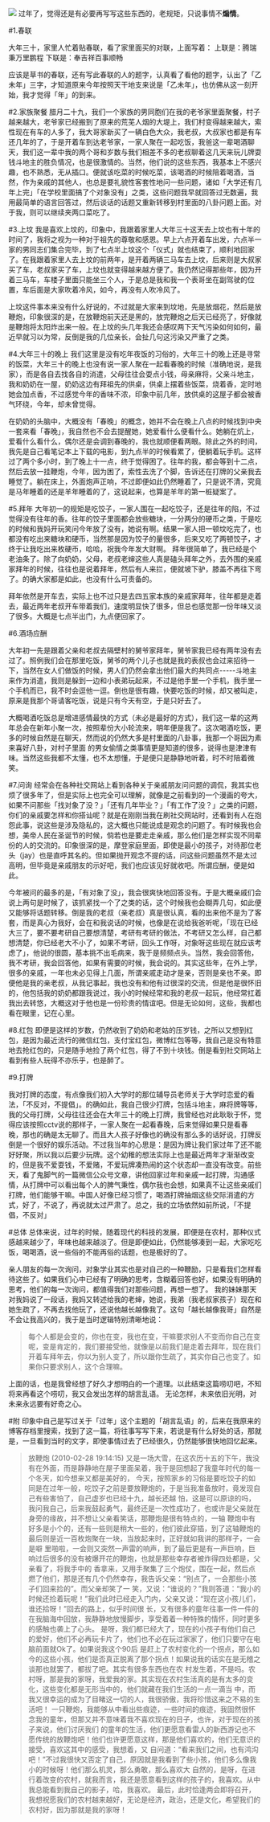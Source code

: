 ![](http://hktkdy.qiniudn.com/114236265.jpg)
过年了，觉得还是有必要再写写这些东西的，老规矩，只说事情不**煽情**。


#1.春联


大年三十，家里人忙着贴春联，看了家里面买的对联，上面写着：
上联是：腾瑞秉万里鹏程
下联是：奉吉祥百事顺畅

应该是草书的春联，还有写此春联的人的题字，认真看了看他的题字，认出了「乙未年」三字，才知道原来今年按照天干地支来说是「乙未年」，也仿佛从这一刻开始，我才觉得「年」的到来。


#2.家族聚餐
腊月二十九，我们一个家族的男同胞们在我的老爷家里面聚餐，村子越来越大，老爷家已经搬到了原来的荒芜人烟的大堤上，我们村变得越来越大，索性现在有车的人多了，我大哥家新买了一辆白色大众，我老叔，大叔家也都是有车还几年的了，于是开着车到达老爷家，一家人聚在一起吃饭，我爸这一辈喝酒聊天，我们这一辈中我的两个哥和岁数与我们相差不多的老叔聊着这几天来玩儿牌耍钱斗地主的胜负情况，也是很激情的。当然，他们说的这些东西，我基本上不感兴趣，也不熟悉，无从插口。便就该吃菜的时候吃菜，该喝酒的时候陪着喝酒，当然，作为亲戚的其他人，也总是要礼貌性客套性地问一些问题，诸如「大学还有几年上完」「在学校里面搞了个对象没有」之类，这些问题我早就回答过无数遍，我用最简单的语言回答过，然后谈话的话题又重新转移到村里面的八卦问题上面。对于我，则可以继续夹两口菜吃了。


#3.上坟
我是喜欢上坟的，印象中，我跟着家里人大年三十这天去上坟也有十年的时间了，我将之视为一种对于祖先的尊敬和感恩。早上六点开着车出发，六点半一家的男同志们集合完毕，到了七点半上坟这个「仪式」就也结束了，顺利地回家了。在我跟着家里人去上坟的前两年，是开着两辆三马车去上坟，后来则是大叔家买了车，老叔家买了车，上坟也就变得越来越方便了。我仍然记得那些年，因为开着三马车，车楼子里面只能坐三个人，于是总是我和我一个表哥坐在副驾驶的位置，车后面是大家吹着冷风，如今，再没有人吹冷风了。

上坟这件事本来没有什么好说的，不过就是大家来到坟地，先是放烟花，然后是放鞭炮，印象很深的是，在放鞭炮前天还是黑的，放完鞭炮之后天已经亮了，好像就是鞭炮将太阳炸出来一般。在上坟的头几年我还会感叹两下天气污染如何如何，最近早就习以为常，反倒是我的几位亲长，会扯几句这污染又严重了之类。

#4.大年三十的晚上
我们这里是没有吃年夜饭的习俗的，大年三十的晚上还是寻常的饭菜，大年三十的晚上也没有说一家人聚在一起看春晚的时候（准确地说，是我家），而是各自去找各自的消遣，父母往往会耍点小钱，母亲麻将，父亲斗地主，我和奶奶在一屋，奶奶这边有拜祖先的供桌，供桌上摆着些饭菜，烧着香，定时地她会加点香，不过感觉今年的香味不浓，印象中前几年，放供桌的这屋子都会被香气环绕，今年，却未曾觉得。


在奶奶的头脑中，大概没有「春晚」的概念，她并不会在晚上八点的时候找到中央一套来看「春晚」，我自然也不会去提醒她，她爱看什么便看什么。她躺在炕上，爱看什么看什么，偶尔还是会调到春晚的，我也就顺便看两眼。除此之外的时间，我先是自己看笔记本上下载的电影，到九点半的时候看累了，便躺着玩手机。这样过了两个多小时，到了晚上十一点，终于觉得困了。往年的我，都会等到十二点，然后去放一挂鞭炮，今年，因为困了，索性去洗了个脚，告诉还在打牌的父亲我去睡觉了。躺在床上，外面炮声正响，不过即便如此仍然睡着了，只是说不清，究竟是马年睡着的还是羊年睡着的了，这说起来，也算是羊年的第一桩疑案了。


#5.拜年
大年初一的规矩是吃饺子，一家人围在一起吃饺子，还是往年的陷，不过觉得没有往年的香。往年的饺子里面都会放些糖块，一分两分的硬币之类，于是吃的时候和我妈开玩笑问今年放了没有，她说有啊。结果一家人把一顿坟吃完了，也都没有吃出来糖块和硬币，当然那是因为饺子的量很多，后来又吃了两顿饺子，才终于让我吃出来枚硬币，哈哈，祝我今年发大财啊。
拜年很简单了，我已经是个老油条了。除了向奶奶，父母，老叔老婶这些人真是磕头拜年之外，去外围的亲戚家拜年的时候，往往也是说着拜年，然后有人来拦，便就坡下驴，膝盖不再往下弯了。的确大家都是如此，也没有什么可责备的。

拜年依然是开车去，实际上也不过只是去四五家本族的亲戚家拜年，往年都是走着去，最近两年老叔开车带着我们，速度明显快了很多，但总也感觉那一份年味又淡了很多。大概是七点半出门，九点便回家了。

#6.酒场应酬

大年初一先是跟着父亲和老叔去隔壁村的舅爷家拜年，舅爷家我已经有两年没有去过了。照例我们会在那里吃饭，舅爷的两个儿子也就是我的表叔也会过来招待一下，当然在女人们做饭的时候，男人们仍然会拿出他们最大的共同点-----斗地主来作为消遣，我则是躲到一边和小表弟玩起来，不过是他手里一个手机，我手里一个手机而已，我不时会逗他一逗。倒也是很有趣，快要吃饭的时候，却又被叫走，原来是我那个哥请客吃饭，说是只有今天有空，于是只好去了。

大概喝酒吃饭总是增进感情最快的方式（未必是最好的方式），我们这一辈的这两年总会在新年小聚一次，按照辈份大小轮流来，明年便是我了。这次喝酒吃饭，更多的时候自然是在聊天，然而说的仍然大多是村里面的八卦事，我那一个哥因为素来喜好八卦，对村子里面 的男女偷情之类事情更是知道的很多，说得也是津津有味。当然这些我都不太懂，也不太想懂，于是便只是静静地听着，时不时陪着微笑。

#7.问询
经常会在各种社交网站上看到各种关于亲戚朋友问问题的调侃，我其实也烦了很多年了，但是实际上也完全可以理解，就像是之前看到的一个漫画的夸大，如果不问那些「找对象了没？」「还有几年毕业？」「有工作了没？」之类的问题，你们的亲戚要怎样和你搭讪呢？就是在刚刚当我在刷社交网站时，还看到有人在抱怨此事，说这些是涉及隐私的，这大概也只能说成是观念的问题了。有时候我也会想，美帝人民在圣诞节的时候，倘若也是要走走亲戚，那么他们是怎样实现不同辈份的人的交流的。印象很深的是，摩登家庭里面，即使是最小的孩子，对待那位老头（jay）也是直呼其名的。但如果抛开观念不提的话，问这些问题虽然不是太过高明，但毕竟是亲戚朋友的示好吧，我们也应该见好就收吧。所谓应酬，便是如此。

今年被问的最多的是，「有对象了没」，我会很爽快地回答没有。于是大概亲戚们会说上两句是时候了，该抓紧找一个了之类的话，这个时候我也会糊弄几句，如此便又能够将话题转移。倒是我的老叔（亲老叔）真是很认真，看的出来他不是为了客套，而是真心为我好，会在和我说话的时候，也像是在说给我爸听呢，「现在已经大三了，要不要考研自己要想清楚，考研有考研的做法，不考研又怎么样，自己都想清楚，你已经老大不小了，如果不考研，回头工作呀，对象呀这些现在就应该考虑了」，他说的很圆，基本挑不出毛病来，我于是频频点头。当然，我会回答他，我不考研，我会回答他，如果有需要的时候，我会说的。其实这些年，在外上学，很多的亲戚，一年也未必见得上几面，所谓亲戚走动才是亲，否则是亲也不亲。即便他是我的亲老叔，从我记事起，我也没有和他有过很深的交流，但是他是很怀旧的，他包括我的奶奶都跟我说过，我小的时候经常和我的老叔一起玩，他经常扛着我出去转悠，大概这对于他也是一份珍贵的情谊吧。但是无论如何，这些，我都也看在眼里，记在心里。





#8.红包
即便是这样的岁数，仍然收到了奶奶和老姑的压岁钱，之所以又想到红包，是因为最近流行的微信红包，支付宝红包，微博红包等等，我自己是没有特意地去抢红包的，只是随手地捡了两个红包，得了不到十块钱。倒是看到社交网站上看到有些人玩得不亦乐乎，也是醉了。

#9.打牌

我对打牌的态度，有点像我们初入大学时的那位辅导员老师关于大学时恋爱的看法，「不反对，不提倡」。的确如此，我自己很少打牌，包括斗地主，麻将牌等等，我的父母打牌，父母往往还会在大年三十的晚上打牌，我曾经也对此耿耿于怀，觉得应该按照cctv说的那样子，一家人聚在一起看春晚，后来觉得如果只是看春晚，那也的确是太无聊了。而且大人孩子好像也的确没有那么多的话好说，打牌反倒是一个很好的娱乐活动。不过我当年的心思是：是因为牌让我们家过年了还不能好好聚，所以我以后要少玩牌。这个幼稚的想法实际上也是最近两年才渐渐改变的，但是我不爱耍钱，不爱赌，不爱玩牌凑热闹的这个状态却一直没有改变。前些天，看了鬼脚气的一篇微信公众号文章，讲他回家过年和亲戚一起打牌，沟通感情，从打牌中可以看出每个人的脾气秉性，偶尔我也会想，如果真不让这些亲戚们打牌，他们能够干嘛。中国人好像已经习惯了，喝酒打牌抽烟这些交际消遣的方式，好了，不说了，再说就太过严肃了。总之，我的立场依然如前所说，「不提倡，不反对」

#总体
总体来说，过年的时候，随着现代的科技的发展，即便是在农村，那种仪式感越来越少了，年味也越来越淡了。但是即便如此，仍然能够凑到一起，大家吃吃饭，喝喝酒，说一些俗的不能再俗的话题，也是极好的了。

亲人朋友的每一次询问，对象学业其实也是对自己的一种鞭励，只是看我们怎样看待这些了。如果我们心中已经有了明确的思考，含糊着回答也好，如果没有明确的思考，他们的每一次询问，都值得我们对那些问题，再想一想了。
我的妹妹那天对我妈说了一段话，我妈又转述给我的老婶，她说，我弟（我老叔家孩子）现在和她生疏了，不再去找他玩了，还说他越长越像我了。这句「越长越像我哥」自然是不会让我高兴的，我于是当时逻辑特别清晰地说：
>每个人都是会变的，你也在变，我也在变，干嘛要求别人不变而你自己在变呢，变是肯定的，我们要接受他，就像是以前我们是走着去拜年，现在我们开着车拜年去，你以为别人变了，所以跟你生疏了，其实你自己也变了。如果你只要求别人，这个合理嘛。


上面的话，也是我曾经想了好久才想明白的一个道理。以此结束这篇唠叨吧，不知将来再看这个唠叨，我又会发出怎样的胡言乱语。
无论怎样，未来依旧光明，对未来永远要有好奇之心。














#附
印象中自己是写过关于「过年」这个主题的「胡言乱语」的，后来在我原来的博客存档里搜索，找到了这一篇，将往事写写下来，若说是有什么好处的话，那就是，一旦看到当时的文字，即使事情过去了已经很久，仍然能够很快地回忆起来。


>放鞭炮
	 			 					(2010-02-28 19:14:15)
又是一场大雪，在这农历十五的下午，我没有在外面，而是静静地在屋子里面呆着，我于是回想起了我童年时代的每一个冬天，如今想来又都是美好的，
今天，按照家乡的习俗是要吃饺子的如同是在过年一般，吃饺子之前是要放鞭炮的，于是当我准备放时，竟发现自己有些害怕了，自己虚岁也已经十九，越长还越 怕，这是可以原谅的吗，我问我自己，后来我鼓起勇气，最终还是一次性成功了，也或许是父亲就在身旁的缘故，并不想让父亲看笑话，那鞭炮是很有特点的，一轴 鞭炮中有好多是小个的，还有一些则是稍大一些的，他们彼此穿插，到了这轴鞭炮的最后则是近一百枚炮聚在一块，当放起来时，正好就如我讲的那样子，一会是噼 里啪啦，一会则又突然一声雷的响声，到了最后更是有一声巨响，巨响过后很多的没有被爆开花的鞭炮，也就是那些幸存者被炸得四处都是，父亲看了，将我手中的 香拿来，又用手聚集了三个炮仗，围在一起，然后点燃了他们，那是还有几个仍然幸存，我告诉父亲：“别点了，一会那些小孩子们回来捡的”。而父亲却笑了一 笑，又说：“谁说的？”我则答道：“我小的时候还捡着玩呢！”我们此时已经走入门内，父亲又说：“现在这小孩儿们，谁还拾呀！”回去的路上，似乎时间很 长，又有很多的童年往事一件一件的在我脑海中回放，我静静地放慢脚步，享受着着一种特殊的情怀，同时更多的感触也袭上了心头。
是呀，我们都已经大了，现在的小孩子有他们自己的爱好，他们不必再玩卡片了，他们也不必在玩过家家了，他们只要守在电脑前面就Ok了。如果说我这个90后 是赶上了农村变化的一个拐点，那么如今的这些小孩，他们是否真正脱离了那个拐点！如果说我的话实在是无稽之谈那也就罢了，都拔了吧。其实有很多东西也在农 村发生着，不是吗。农村呀，那是我的家呀，我爱我的家。其实现在农村生活真的是有太多的变化，这些变化都是无形当中的，他们就藏在我们生活的一点一滴当 中，而我又很幸运的成为了目睹这一切的人，我很骄傲，我将珍惜这来之不易的生活吧！
一只鞭炮，我能够从中看出些痕迹，一些时间的痕迹，我固然很怀念我的童年，但那又并不意味着我不喜欢现在的日子，也许，对于现在的孩子来说，他们讨厌我们 的童年的生活，他们更愿意看雷人的新西游记也不愿传统的放鞭炮吧！他们也许更愿意这样，那是他们喜欢的，他们无意识的接受，喜欢这其中的感受，我想着，又 自问道：“看来我们之间，也有鸿沟吧！”不过我很快又否定了自己，原因就是我看到了些小孩，他们多么像我小的时候呀！他们那么机灵，那么勇敢，那么喜欢大 自然的，是呀，在进行着改变的农村，就我而言，我还是愿意看到这样的孩子的，我喜欢。从中我总能看到我自己的影子，哈，我喜欢。
最后，此时恰逢两会即将召开，我想祝愿我们的农村越来越好，无论是经济，政治，还是文化，希望我们的农村好，因为那就是我的家呀！


